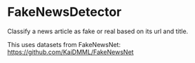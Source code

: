# FakeNewsDetector
Classify a news article as fake or real based on its url and title.

This uses datasets from FakeNewsNet: https://github.com/KaiDMML/FakeNewsNet
